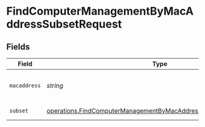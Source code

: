 # FindComputerManagementByMacAddressSubsetRequest


## Fields

| Field                                                                                                                                                    | Type                                                                                                                                                     | Required                                                                                                                                                 | Description                                                                                                                                              |
| -------------------------------------------------------------------------------------------------------------------------------------------------------- | -------------------------------------------------------------------------------------------------------------------------------------------------------- | -------------------------------------------------------------------------------------------------------------------------------------------------------- | -------------------------------------------------------------------------------------------------------------------------------------------------------- |
| `macaddress`                                                                                                                                             | *string*                                                                                                                                                 | :heavy_check_mark:                                                                                                                                       | Computer Mac Address to filter by                                                                                                                        |
| `subset`                                                                                                                                                 | [operations.FindComputerManagementByMacAddressSubsetPathParamSubset](../../models/operations/findcomputermanagementbymacaddresssubsetpathparamsubset.md) | :heavy_check_mark:                                                                                                                                       | Subset to filter by                                                                                                                                      |
